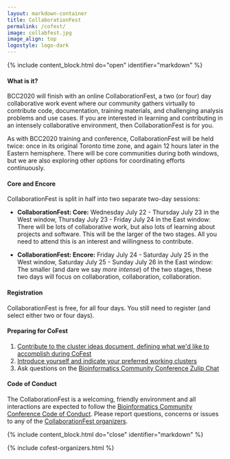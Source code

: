 ```yaml
---
layout: markdown-container
title: CollaborationFest
permalink: /cofest/
image: collabfest.jpg
image_align: top
logostyle: logo-dark
---
```


 <!--Important for markdown to render! Also make sure the page has a .md extension-->
 {% include content_block.html do="open" identifier="markdown" %} <div markdown="1">

#### What is it?

BCC2020 will finish with an online CollaborationFest, a two (or four) day collaborative work event where our community gathers virtually to contribute code, documentation, training materials, and challenging analysis problems and use cases. If you are interested in learning and contributing in an intensely collaborative environment, then CollaborationFest is for you.

As with BCC2020 training and conference, CollaborationFest will be held twice: once in its original Toronto time zone, and again 12 hours later in the Eastern hemisphere. There will be core communities during both windows, but we are also exploring other options for coordinating efforts continuously.

#### Core and Encore

CollaborationFest is split in half into two separate two-day sessions:

* **CollaborationFest: Core:** Wednesday July 22 - Thursday July 23 in the West window, Thursday July 23 - Friday July 24 in the East window: There will be lots of collaborative work, but also lots of learning about projects and software. This will be the larger of the two stages. All you need to attend this is an interest and willingness to contribute.

* **CollaborationFest: Encore:** Friday July 24 - Saturday July 25 in the West window, Saturday July 25 - Sunday July 26 in the East window: The smaller (and dare we say <em>more intense</em>) of the two stages, these two days will focus on collaboration, collaboration, collaboration.

#### Registration

CollaborationFest is free, for all four days. You still need to register (and select either two or four days).

#### Preparing for CoFest

1. [Contribute to the cluster ideas document, defining what we'd like to accomplish during CoFest](https://docs.google.com/document/d/1UctntMyOMOFlyxgvZPiWqgXz7R3FjPKnuBVMoNxl9Jc/edit?usp=sharing)
2. [Introduce yourself and indicate your preferred working clusters](https://docs.google.com/spreadsheets/d/1AoSztstDDiJphefjnp7hvZByZKavyusIHzQO3-qAC7M/edit?usp=sharing)
3. Ask questions on the [Bioinformatics Community Conference Zulip Chat](https://bcc.zulipchat.com/)

#### Code of Conduct

The CollaborationFest is a welcoming, friendly environment and all interactions are expected to follow the [Bioinformatics Community Conference Code of Conduct](https://bcc2020.github.io/cod/). Please report questions, concerns or issues to any of the [CollaborationFest organizers](https://bcc2020.github.io/about/).

 </div> {% include content_block.html do="close" identifier="markdown" %}

 {% include cofest-organizers.html %}
